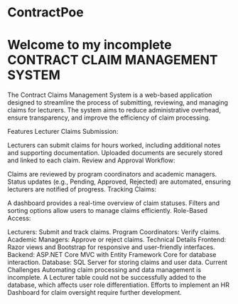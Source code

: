 # ContractPoe

# Welcome to my incomplete CONTRACT CLAIM MANAGEMENT SYSTEM
The Contract Claims Management System is a web-based application designed to streamline the process of submitting, reviewing, and managing claims for lecturers. The system aims to reduce administrative overhead, ensure transparency, and improve the efficiency of claim processing.

Features
Lecturer Claims Submission:

Lecturers can submit claims for hours worked, including additional notes and supporting documentation.
Uploaded documents are securely stored and linked to each claim.
Review and Approval Workflow:

Claims are reviewed by program coordinators and academic managers.
Status updates (e.g., Pending, Approved, Rejected) are automated, ensuring lecturers are notified of progress.
Tracking Claims:

A dashboard provides a real-time overview of claim statuses.
Filters and sorting options allow users to manage claims efficiently.
Role-Based Access:

Lecturers: Submit and track claims.
Program Coordinators: Verify claims.
Academic Managers: Approve or reject claims.
Technical Details
Frontend: Razor views and Bootstrap for responsive and user-friendly interfaces.
Backend: ASP.NET Core MVC with Entity Framework Core for database interaction.
Database: SQL Server for storing claims and user data.
Current Challenges
Automating claim processing and data management is incomplete.
A Lecturer table could not be successfully added to the database, which affects user role differentiation.
Efforts to implement an HR Dashboard for claim oversight require further development.
